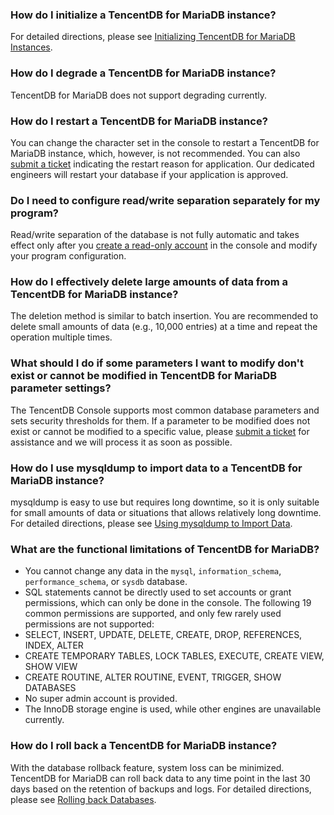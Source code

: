 
### How do I initialize a TencentDB for MariaDB instance?
For detailed directions, please see [Initializing TencentDB for MariaDB Instances](https://cloud.tencent.com/document/product/237/7055).

### How do I degrade a TencentDB for MariaDB instance?
TencentDB for MariaDB does not support degrading currently.

### How do I restart a TencentDB for MariaDB instance?
You can change the character set in the console to restart a TencentDB for MariaDB instance, which, however, is not recommended.
You can also [submit a ticket](https://console.cloud.tencent.com/workorder/category) indicating the restart reason for application. Our dedicated engineers will restart your database if your application is approved.

### Do I need to configure read/write separation separately for my program?
Read/write separation of the database is not fully automatic and takes effect only after you [create a read-only account](https://cloud.tencent.com/document/product/237/2081) in the console and modify your program configuration.

### How do I effectively delete large amounts of data from a TencentDB for MariaDB instance?
The deletion method is similar to batch insertion. You are recommended to delete small amounts of data (e.g., 10,000 entries) at a time and repeat the operation multiple times.

### What should I do if some parameters I want to modify don't exist or cannot be modified in TencentDB for MariaDB parameter settings?
The TencentDB Console supports most common database parameters and sets security thresholds for them. If a parameter to be modified does not exist or cannot be modified to a specific value, please [submit a ticket](https://console.cloud.tencent.com/workorder/category) for assistance and we will process it as soon as possible.

### How do I use mysqldump to import data to a TencentDB for MariaDB instance?
mysqldump is easy to use but requires long downtime, so it is only suitable for small amounts of data or situations that allows relatively long downtime.
For detailed directions, please see [Using mysqldump to Import Data](https://cloud.tencent.com/document/product/237/8481).

### What are the functional limitations of TencentDB for MariaDB?
- You cannot change any data in the `mysql`, `information_schema`, `performance_schema`, or `sysdb` database.
- SQL statements cannot be directly used to set accounts or grant permissions, which can only be done in the console.
  The following 19 common permissions are supported, and only few rarely used permissions are not supported:
 - SELECT, INSERT, UPDATE, DELETE, CREATE, DROP, REFERENCES, INDEX, ALTER
 - CREATE TEMPORARY TABLES, LOCK TABLES, EXECUTE, CREATE VIEW, SHOW VIEW
 - CREATE ROUTINE, ALTER ROUTINE, EVENT, TRIGGER, SHOW DATABASES
- No super admin account is provided.
- The InnoDB storage engine is used, while other engines are unavailable currently.

### How do I roll back a TencentDB for MariaDB instance?
With the database rollback feature, system loss can be minimized. TencentDB for MariaDB can roll back data to any time point in the last 30 days based on the retention of backups and logs.
For detailed directions, please see [Rolling back Databases](https://cloud.tencent.com/document/product/237/8719).

